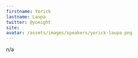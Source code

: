 ```yaml
---
firstname: Yorick
lastname: Laupa
twitter: @yoeight
site: 
avatar: /assets/images/speakers/yorick-laupa.png
---
```


n/a